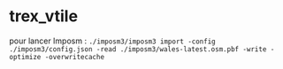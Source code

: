 # trex_vtile

pour lancer Imposm :
`./imposm3/imposm3 import -config ./imposm3/config.json -read ./imposm3/wales-latest.osm.pbf -write -optimize -overwritecache`
